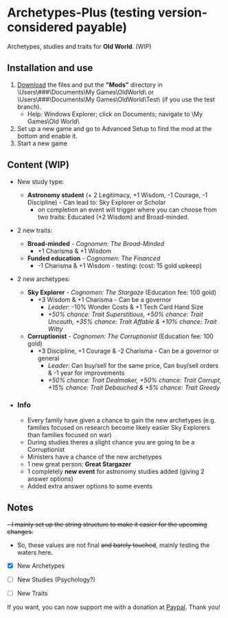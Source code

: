 # Archetypes-Plus (testing version- considered payable)
Archetypes, studies and traits for **Old World**. (WIP)

## Installation and use

1. [Download](https://github.com/ShadowDuke/OW_Archetypes-Plus/archive/master.zip) the files and put the **"Mods"** directory in \Users\\###\Documents\My Games\OldWorld\ or \Users\\###\Documents\My Games\OldWorld\Test\ (if you use the test branch).
   - Help: Windows Explorer; click on Documents; navigate to \My Games\Old World\
2. Set up a new game and go to Advanced Setup to find the mod at the bottom and enable it. 
3. Start a new game

## Content (WIP)

- New study type:
   - **Astronomy student** (+ 2 Legitimacy, +1 Wisdom, -1 Courage, -1 Discipline) - Can lead to: Sky Explorer or Scholar
     - on completion an event will trigger where you can choose from two traits: Educated (+2 Wisdom) and Broad-minded.
- 2 new traits:
   - **Broad-minded** - *Cognomen: The Broad-Minded*
        - +1 Charisma & +1 Wisdom
   - **Funded education** - *Cognomen: The Financed*
        - -1 Charisma & +1 Wisdom - testing: (cost: 15 gold upkeep)
- 2 new archetypes:
   - **Sky Explorer** - *Cognomen: The Stargaze* (Education fee: 100 gold)
     - +3 Wisdom & +1 Charisma - Can be a governor 
        - *Leader*: -10% Wonder Costs & +1 Tech Card Hand Size
        - *+50% chance: Trait Superstitious, +50% chance: Trait Uncouth, +35% chance: Trait Affable & +10% chance: Trait Witty*
   - **Corruptionist** - *Cognomen: The Corruptionist*  (Education fee: 100 gold)
     - +3 Discipline, +1 Courage & -2 Charisma - Can be a governor or general
        - *Leader*: Can buy/sell for the same price, Can buy/sell orders & -1 year for improvements
        - *+50% chance: Trait Dealmaker, +50% chance: Trait Corrupt, +15% chance: Trait Debauched & +5% chance: Trait Greedy*
     
- ### Info

   - Every family have given a chance to gain the new archetypes (e.g. families focused on research become likely easier Sky Explorers than families focused on war)
   - During studies theres a slight chance you are going to be a Corruptionist
   - Ministers have a chance of the new archetypes
   - 1 new great person: **Great Stargazer**
   - 1 completely **new event** for astronomy studies added (giving 2 answer options)
   - Added extra answer options to some events

## Notes
~~- I mainly set up the string structure to make it easier for the upcoming changes.~~
- So, these values are not final ~~and barely touched~~, mainly testing the waters here.

- [x] New Archetypes
- [ ] New Studies (Psychology?)
- [ ] New Traits


If you want, you can now support me with a donation at [Paypal](https://www.paypal.com/cgi-bin/webscr?cmd=_s-xclick&hosted_button_id=5X8TNX5DN2G5C&source=url). Thank you!
